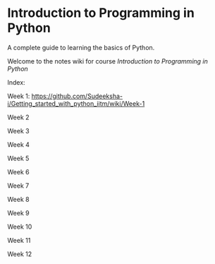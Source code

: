 #  Introduction to Programming in Python
A complete guide to learning the basics of Python.

Welcome to the notes wiki for course *Introduction to Programming in Python*

Index:

Week 1: https://github.com/Sudeeksha-i/Getting_started_with_python_iitm/wiki/Week-1

Week 2

Week 3

Week 4

Week 5

Week 6

Week 7

Week 8

Week 9

Week 10

Week 11

Week 12
